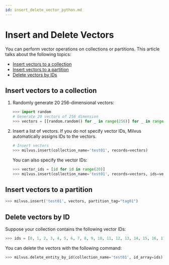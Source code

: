 ```yaml
---
id: insert_delete_vector_python.md
---
```



# Insert and Delete Vectors

You can perform vector operations on collections or partitions. This article talks about the following topics:

- [Insert vectors to a collection](#insert-vector-to-collection)
- [Insert vectors to a partition](#insert-vector-to-partition)
- [Delete vectors by IDs](#delete-vector)

## Insert vectors to a collection
<a name="insert-vector-to-collection"></a>

1. Randomly generate 20 256-dimensional vectors:

   ```python
   >>> import random
   # Generate 20 vectors of 256 dimension
   >>> vectors = [[random.random() for _ in range(256)] for _ in range(20)]
   ```

2. Insert a list of vectors. If you do not specify vector IDs, Milvus automatically assigns IDs to the vectors.

   ```python
   # Insert vectors
   >>> milvus.insert(collection_name='test01', records=vectors)
   ```

   You can also specify the vector IDs:

   ```python
   >>> vector_ids = [id for id in range(20)]
   >>> milvus.insert(collection_name='test01', records=vectors, ids=vector_ids)
   ```

## Insert vectors to a partition
<a name="insert-vector-to-partition"></a>

```python
>>> milvus.insert('test01', vectors, partition_tag="tag01")
```

## Delete vectors by ID
<a name="delete-vector"></a>

Suppose your collection contains the following vector IDs:

```python
>>> ids = [0, 1, 2, 3, 4, 5, 6, 7, 8, 9, 10, 11, 12, 13, 14, 15, 16, 17, 18, 19]
```

You can delete the vectors with the following command:

```python
>>> milvus.delete_entity_by_id(collection_name='test01', id_array=ids)
```
